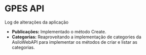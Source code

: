 # GPES API

Log de alterações da aplicação
* **Publicações:** Implementado o método Create.
* **Categorias:** Reaproveitando a implementação de categories da AsiloWebAPI para implementar os métodos de criar e listar as categorias.